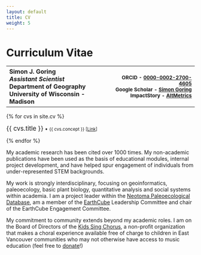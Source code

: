 ```yaml
---
layout: default
title: CV
weight: 5
---
```


# Curriculum Vitae

<table style="width:100%">
<tr>
<th style="text-align: left;">
Simon J. Goring<br>
<i>Assistant Scientist</i><br>
Department of Geography<br>
University of Wisconsin - Madison
</th>
<th style="text-align: right;">
<small>ORCID - <a href="http://orcid.org/0000-0002-2700-4605#person">0000-0002-2700-4605</a><br>
Google Scholar - <a href="https://scholar.google.ca/citations?user=Q3ekwgkAAAAJ&hl=en">Simon Goring</a><br>
ImpactStory - <a href="https://impactstory.org/u/0000-0002-2700-4605">AltMetrics</a></small>
</th>
</tr>
</table>

<div class="bounder">

{% for cvs in site.cv %}
  <div class="col-lg-3 col-md-6 text-center">
    <div class="resource-box">
      <big>{{ cvs.title }}</big> &#8226; <small>{{ cvs.concept }} [<a href="{{cvs.url}}">Link</a>]</small><br><p></p>
    </div>
  </div>
{% endfor %}

</div>

My academic research has been cited over 1000 times. My non-academic publications have been used as the basis of educational modules, internal project development, and have helped spur engagement of individuals from under-represented STEM backgrounds.

My work is strongly interdisciplinary, focusing on geoinformatics, paleoecology, basic plant biology, quantitative analysis and social systems within academia.  I am a project leader within the [Neotoma Paleoecological Database](http://neotomadb.org/), am a member of the [EarthCube](http://earthcube.org/) Leadership Committee and chair of the EarthCube Engagement Committee.

My commitment to community extends beyond my academic roles.  I am on the Board of Directors of the [Kids Sing Chorus](http://www.kidssingchorus.ca/), a non-profit organization that makes a choral experience available free of charge to children in East Vancouver communities who may not otherwise have access to music education (feel free to [donate](http://www.kidssingchorus.ca/#!donate-)!)
